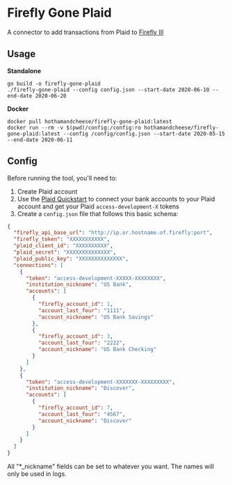 # Firefly Gone Plaid

A connector to add transactions from Plaid to [Firefly III](https://github.com/firefly-iii/firefly-iii)

## Usage

**Standalone**

```
go build -o firefly-gone-plaid
./firefly-gone-plaid --config config.json --start-date 2020-06-10 --end-date 2020-06-20
```

**Docker**

```
docker pull hothamandcheese/firefly-gone-plaid:latest
docker run --rm -v $(pwd)/config:/config:ro hothamandcheese/firefly-gone-plaid:latest --config /config/config.json --start-date 2020-05-15 --end-date 2020-06-11
```

## Config

Before running the tool, you'll need to:

1. Create Plaid account
2. Use the [Plaid Quickstart](https://github.com/plaid/quickstart) to connect your bank accounts to your Plaid account and get your Plaid `access-development-X` tokens
3. Create a `config.json` file that follows this basic schema:

```json
{
  "firefly_api_base_url": "http://ip.or.hostname.of.firefly:port",
  "firefly_token": "XXXXXXXXXXX",
  "plaid_client_id": "XXXXXXXXXX",
  "plaid_secret": "XXXXXXXXXXXXXX",
  "plaid_public_key": "XXXXXXXXXXXXXX",
  "connections": [
    {
      "token": "access-development-XXXXX-XXXXXXXX",
      "institution_nickname": "US Bank",
      "accounts": [
        {
          "firefly_account_id": 1,
          "account_last_four": "1111",
          "account_nickname": "US Bank Savings"
        },
        {
          "firefly_account_id": 3,
          "account_last_four": "2222",
          "account_nickname": "US Bank Checking"
        }
      ]
    },
    {
      "token": "access-development-XXXXXXX-XXXXXXXXX",
      "institution_nickname": "Discover",
      "accounts": [
        {
          "firefly_account_id": 7,
          "account_last_four": "4567",
          "account_nickname": "Discover"
        }
      ]
    }
  ]
}
```

All "*_nickname" fields can be set to whatever you want. The names will only be used in logs.

